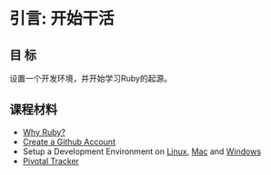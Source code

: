 引言: 开始干活
=============================

目 标
---------

设置一个开发环境，并开始学习Ruby的起源。

课程材料
---------------

* [Why Ruby?](0.1-happiness.md)
* [Create a Github Account](0.2-github-account.md)
* Setup a Development Environment on 
  [Linux](0.3-development-environment-linux.md), 
  [Mac](0.3-development-environment-osx.md) and 
  [Windows](0.3-development-environment-windows.md)
* [Pivotal Tracker](0.4-pivotal-tracker.md)

